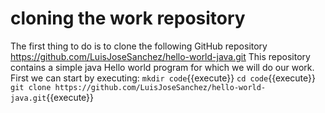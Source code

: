 # cloning the work repository

The first thing to do is to clone the following GitHub repository https://github.com/LuisJoseSanchez/hello-world-java.git
This repository contains a simple java Hello world program for which we will do our work. 
First we can start by executing:
`mkdir code`{{execute}}
`cd code`{{execute}}
`git clone https://github.com/LuisJoseSanchez/hello-world-java.git`{{execute}}

